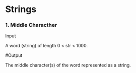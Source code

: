 # Strings
### 1. Middle Characther

Input

A word (string) of length 0 < str < 1000.

#Output

The middle character(s) of the word represented as a string.

